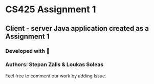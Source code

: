 # CS425 Assignment 1

## Client - server Java application created as a Assignment 1
### Developed with :blue_heart: 

### Authors: Stepan Zalis & Loukas Soleas

Feel free to comment our work by adding Issue.
